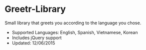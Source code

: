 # Greetr-Library

Small library that greets you according to the language you chose.
- Supported Languages: English, Spanish, Vietnamese, Korean
- Includes jQuery support
- Updated: 12/06/2015

